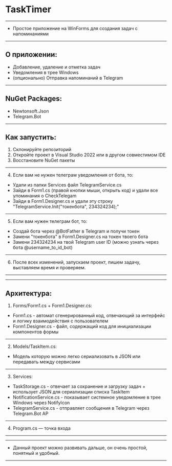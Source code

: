 ﻿# TaskTimer
---
- Простое приложение на WinForms для создания задач с напоминаниями
---

## О приложении:
- Добавление, удаление и отметка задач
- Уведомления в трее Windows
- (опционально) Отправка напоминаний в Telegram

---

## NuGet Packages:
- Newtonsoft.Json
- Telegram.Bot

---

## Как запустить:
1. Склонируйте репозиторий
2. Откройте проект в Visual Studio 2022 или в другом совместимом IDE
3. Восстановите NuGet пакеты
---
4. Если вам не нужен телеграм уведомления от бота, то:
- Удали из папки Services файл TelegramService.cs
- Зайди в Form1.cs (правой кнопки мыши, открыть код) и удали все упоминания о CheckTelegam 
- Зайди в Form1.Designer.cs и удали эту строку "TelegramService.Init("токенбота", 234324234);"
---
5. Если вам нужен телеграм бот, то:
- Создай бота через @BotFather в Telegram и получи токен
- Замени "токенбота" в Form1.Designer.cs на токен твоего бота
- Замени 234324234 на твой Telegram user ID (можно узнать через бота @username_to_id_bot)
---
6. После всех изменений, запускаем проект, пишем задачу, выставляем время и проверяем.
---

---

## Архитектура:
1. Forms/Form1.cs + Form1.Designer.cs:
-  Form1.cs - автомат сгенерированный код, отвечающий за интерфейс и логику взаимодействия с пользователем
-  Form1.Designer.cs - файл, содержащий код для инициализации компонентов формы
---
2. Models/TaskItem.cs:
- Модель которую можно легко сериализовать в JSON или передавать между сервисами
---
3. Services:
- TaskStorage.cs - отвечает за сохранение и загрузку задач + использует JSON для сериализации списка TaskItem
- NotificationService.cs - показывает системное уведомление в трее Windows через NotifyIcon
- TelegramService.cs - отправляет сообщения в Telegram через Telegram.Bot AP
---
4. Program.cs — точка входа
---

---

- Данный проект можно развивать дальше, он очень простой, понятный и удобный.

---
